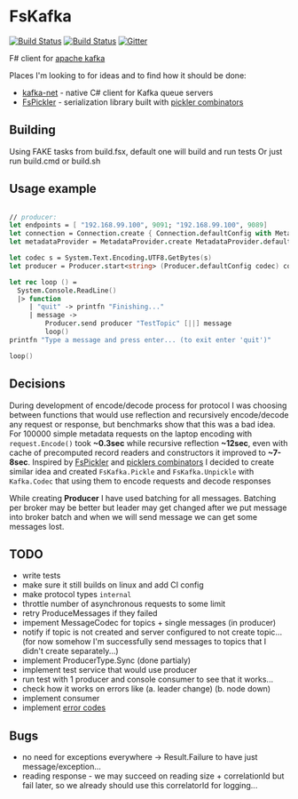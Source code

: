 # FsKafka

[![Build Status](https://travis-ci.org/vasyl-purchel/FsKafka.svg?branch=master)](https://travis-ci.org/vasyl-purchel/FsKafka)
[![Build Status](https://ci.appveyor.com/api/projects/status/github/vasyl-purchel/?branch=master&svg=true)](https://ci.appveyor.com/project/VasylPurchel/fskafka)
[![Gitter](https://badges.gitter.im/vasyl-purchel/FsKafka.svg)](https://gitter.im/vasyl-purchel/FsKafka?utm_source=badge&utm_medium=badge&utm_campaign=pr-badge)

F# client for [apache kafka][1]

Places I'm looking to for ideas and to find how it should be done:

 * [kafka-net][2] - native C# client for Kafka queue servers
 * [FsPickler][3] - serialization library built with [pickler combinators][4]

## Building

Using FAKE tasks from build.fsx, default one will build and run tests
Or just run build.cmd or build.sh

## Usage example

```fsharp

// producer:
let endpoints = [ "192.168.99.100", 9091; "192.168.99.100", 9089]
let connection = Connection.create { Connection.defaultConfig with MetadataBrokersList = endpoints }
let metadataProvider = MetadataProvider.create MetadataProvider.defaultConfig connection

let codec s = System.Text.Encoding.UTF8.GetBytes(s)
let producer = Producer.start<string> (Producer.defaultConfig codec) connection metadataProvider

let rec loop () =
  System.Console.ReadLine()
  |> function
     | "quit" -> printfn "Finishing..."
     | message ->
         Producer.send producer "TestTopic" [||] message
         loop()
printfn "Type a message and press enter... (to exit enter 'quit')"

loop()

```

## Decisions

During development of encode/decode process for protocol I was choosing between
functions that would use reflection and recursively encode/decode any request
or response, but benchmarks show that this was a bad idea. For 100000 simple
metadata requests on the laptop encoding with `request.Encode()` took **~0.3sec**
while recursive reflection **~12sec**, even with cache of precomputed record
readers and constructors it improved to **~7-8sec**.
Inspired by [FsPickler][3] and [picklers combinators][4] I decided to create
similar idea and created `FsKafka.Pickle` and `FsKafka.Unpickle` with
`Kafka.Codec` that using them to encode requests and decode responses

While creating **Producer** I have used batching for all messages. Batching per
broker may be better but leader may get changed after we put message into broker
batch and when we will send message we can get some messages lost.

## TODO

 * write tests
 * make sure it still builds on linux and add CI config
 * make protocol types `internal`
 * throttle number of asynchronous requests to some limit
 * retry ProduceMessages if they failed
 * impement MessageCodec for topics + single messages (in producer)
 * notify if topic is not created and server configured to not create topic... (for now somehow I'm successfully send messages to topics that I didn't create separately...)
 * implement ProducerType.Sync (done partialy)
 * implement test service that would use producer
 * run test with 1 producer and console consumer to see that it works...
 * check how it works on errors like (a. leader change) (b. node down)
 * implement consumer
 * implement [error codes](https://cwiki.apache.org/confluence/display/KAFKA/A+Guide+To+The+Kafka+Protocol#AGuideToTheKafkaProtocol-ErrorCodes)
 
 ## Bugs
 
 * no need for exceptions everywhere -> Result.Failure to have just message/exception...
 * reading response - we may succeed on reading size + correlationId but fail later, so we already should use this correlatorId for logging...
 
[1]: http://kafka.apache.org/
[2]: https://github.com/Jroland/kafka-net
[3]: http://nessos.github.io/FsPickler/
[4]: http://lambda-the-ultimate.org/node/2243
